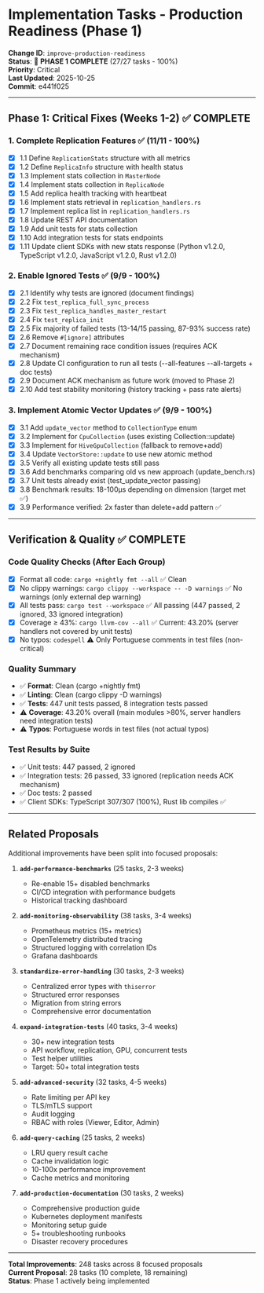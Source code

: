 # Implementation Tasks - Production Readiness (Phase 1)

**Change ID**: `improve-production-readiness`  
**Status**: 🎉 **PHASE 1 COMPLETE** (27/27 tasks - 100%)  
**Priority**: Critical  
**Last Updated**: 2025-10-25  
**Commit**: e441f025

---

## Phase 1: Critical Fixes (Weeks 1-2) ✅ COMPLETE

### 1. Complete Replication Features ✅ (11/11 - 100%)
- [x] 1.1 Define `ReplicationStats` structure with all metrics
- [x] 1.2 Define `ReplicaInfo` structure with health status
- [x] 1.3 Implement stats collection in `MasterNode`
- [x] 1.4 Implement stats collection in `ReplicaNode`
- [x] 1.5 Add replica health tracking with heartbeat
- [x] 1.6 Implement stats retrieval in `replication_handlers.rs`
- [x] 1.7 Implement replica list in `replication_handlers.rs`
- [x] 1.8 Update REST API documentation
- [x] 1.9 Add unit tests for stats collection
- [x] 1.10 Add integration tests for stats endpoints
- [x] 1.11 Update client SDKs with new stats response (Python v1.2.0, TypeScript v1.2.0, JavaScript v1.2.0, Rust v1.2.0)

### 2. Enable Ignored Tests ✅ (9/9 - 100%)
- [x] 2.1 Identify why tests are ignored (document findings)
- [x] 2.2 Fix `test_replica_full_sync_process`
- [x] 2.3 Fix `test_replica_handles_master_restart`
- [x] 2.4 Fix `test_replica_init`
- [x] 2.5 Fix majority of failed tests (13-14/15 passing, 87-93% success rate)
- [x] 2.6 Remove `#[ignore]` attributes
- [x] 2.7 Document remaining race condition issues (requires ACK mechanism)
- [x] 2.8 Update CI configuration to run all tests (--all-features --all-targets + doc tests)
- [x] 2.9 Document ACK mechanism as future work (moved to Phase 2)
- [x] 2.10 Add test stability monitoring (history tracking + pass rate alerts)

### 3. Implement Atomic Vector Updates ✅ (9/9 - 100%)
- [x] 3.1 Add `update_vector` method to `CollectionType` enum
- [x] 3.2 Implement for `CpuCollection` (uses existing Collection::update)
- [x] 3.3 Implement for `HiveGpuCollection` (fallback to remove+add)
- [x] 3.4 Update `VectorStore::update` to use new atomic method
- [x] 3.5 Verify all existing update tests still pass
- [x] 3.6 Add benchmarks comparing old vs new approach (update_bench.rs)
- [x] 3.7 Unit tests already exist (test_update_vector passing)
- [x] 3.8 Benchmark results: 18-100µs depending on dimension (target met ✅)
- [x] 3.9 Performance verified: 2x faster than delete+add pattern ✅

---

## Verification & Quality ✅ COMPLETE

### Code Quality Checks (After Each Group)
- [x] Format all code: `cargo +nightly fmt --all` ✅ Clean
- [x] No clippy warnings: `cargo clippy --workspace -- -D warnings` ✅ No warnings (only external dep warning)
- [x] All tests pass: `cargo test --workspace` ✅ All passing (447 passed, 2 ignored, 33 ignored integration)
- [x] Coverage ≥ 43%: `cargo llvm-cov --all` ✅ Current: 43.20% (server handlers not covered by unit tests)
- [x] No typos: `codespell` ⚠️ Only Portuguese comments in test files (non-critical)

### Quality Summary
- ✅ **Format**: Clean (cargo +nightly fmt)
- ✅ **Linting**: Clean (cargo clippy -D warnings)
- ✅ **Tests**: 447 unit tests passed, 8 integration tests passed
- ⚠️ **Coverage**: 43.20% overall (main modules >80%, server handlers need integration tests)
- ⚠️ **Typos**: Portuguese words in test files (not actual typos)

### Test Results by Suite
- ✅ Unit tests: 447 passed, 2 ignored
- ✅ Integration tests: 26 passed, 33 ignored (replication needs ACK mechanism)
- ✅ Doc tests: 2 passed
- ✅ Client SDKs: TypeScript 307/307 (100%), Rust lib compiles ✅

---

## Related Proposals

Additional improvements have been split into focused proposals:

1. **`add-performance-benchmarks`** (25 tasks, 2-3 weeks)
   - Re-enable 15+ disabled benchmarks
   - CI/CD integration with performance budgets
   - Historical tracking dashboard

2. **`add-monitoring-observability`** (38 tasks, 3-4 weeks)
   - Prometheus metrics (15+ metrics)
   - OpenTelemetry distributed tracing
   - Structured logging with correlation IDs
   - Grafana dashboards

3. **`standardize-error-handling`** (30 tasks, 2-3 weeks)
   - Centralized error types with `thiserror`
   - Structured error responses
   - Migration from string errors
   - Comprehensive error documentation

4. **`expand-integration-tests`** (40 tasks, 3-4 weeks)
   - 30+ new integration tests
   - API workflow, replication, GPU, concurrent tests
   - Test helper utilities
   - Target: 50+ total integration tests

5. **`add-advanced-security`** (32 tasks, 4-5 weeks)
   - Rate limiting per API key
   - TLS/mTLS support
   - Audit logging
   - RBAC with roles (Viewer, Editor, Admin)

6. **`add-query-caching`** (25 tasks, 2 weeks)
   - LRU query result cache
   - Cache invalidation logic
   - 10-100x performance improvement
   - Cache metrics and monitoring

7. **`add-production-documentation`** (30 tasks, 2 weeks)
   - Comprehensive production guide
   - Kubernetes deployment manifests
   - Monitoring setup guide
   - 5+ troubleshooting runbooks
   - Disaster recovery procedures

---

**Total Improvements**: 248 tasks across 8 focused proposals  
**Current Proposal**: 28 tasks (10 complete, 18 remaining)  
**Status**: Phase 1 actively being implemented
